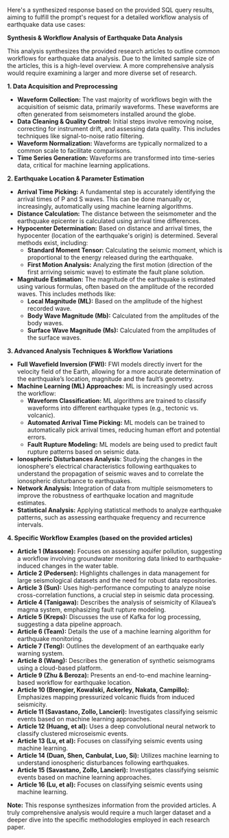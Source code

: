 Here's a synthesized response based on the provided SQL query results, aiming to fulfill the prompt's request for a detailed workflow analysis of earthquake data use cases:

**Synthesis & Workflow Analysis of Earthquake Data Analysis**

This analysis synthesizes the provided research articles to outline common workflows for earthquake data analysis. Due to the limited sample size of the articles, this is a high-level overview.  A more comprehensive analysis would require examining a larger and more diverse set of research.

**1. Data Acquisition and Preprocessing**

* **Waveform Collection:** The vast majority of workflows begin with the acquisition of seismic data, primarily waveforms. These waveforms are often generated from seismometers installed around the globe.
* **Data Cleaning & Quality Control:** Initial steps involve removing noise, correcting for instrument drift, and assessing data quality.  This includes techniques like signal-to-noise ratio filtering.
* **Waveform Normalization:** Waveforms are typically normalized to a common scale to facilitate comparisons.
* **Time Series Generation:** Waveforms are transformed into time-series data, critical for machine learning applications.

**2. Earthquake Location & Parameter Estimation**

* **Arrival Time Picking:**  A fundamental step is accurately identifying the arrival times of P and S waves. This can be done manually or, increasingly, automatically using machine learning algorithms.
* **Distance Calculation:** The distance between the seismometer and the earthquake epicenter is calculated using arrival time differences.
* **Hypocenter Determination:** Based on distance and arrival times, the hypocenter (location of the earthquake's origin) is determined.  Several methods exist, including:
    * **Standard Moment Tensor:**  Calculating the seismic moment, which is proportional to the energy released during the earthquake.
    * **First Motion Analysis:** Analyzing the first motion (direction of the first arriving seismic wave) to estimate the fault plane solution.
* **Magnitude Estimation:** The magnitude of the earthquake is estimated using various formulas, often based on the amplitude of the recorded waves.  This includes methods like:
    * **Local Magnitude (ML):**  Based on the amplitude of the highest recorded wave.
    * **Body Wave Magnitude (Mb):** Calculated from the amplitudes of the body waves.
    * **Surface Wave Magnitude (Ms):** Calculated from the amplitudes of the surface waves.

**3. Advanced Analysis Techniques & Workflow Variations**

* **Full Wavefield Inversion (FWI):** FWI models directly invert for the velocity field of the Earth, allowing for a more accurate determination of the earthquake’s location, magnitude and the fault’s geometry.
* **Machine Learning (ML) Approaches:** ML is increasingly used across the workflow:
    * **Waveform Classification:** ML algorithms are trained to classify waveforms into different earthquake types (e.g., tectonic vs. volcanic).
    * **Automated Arrival Time Picking:** ML models can be trained to automatically pick arrival times, reducing human effort and potential errors.
    * **Fault Rupture Modeling:** ML models are being used to predict fault rupture patterns based on seismic data.
* **Ionospheric Disturbances Analysis**: Studying the changes in the ionosphere's electrical characteristics following earthquakes to understand the propagation of seismic waves and  to correlate the ionospheric disturbance to earthquakes.
* **Network Analysis:** Integration of data from multiple seismometers to improve the robustness of earthquake location and magnitude estimates.
* **Statistical Analysis:** Applying statistical methods to analyze earthquake patterns, such as assessing earthquake frequency and recurrence intervals.

**4.  Specific Workflow Examples (based on the provided articles)**

* **Article 1 (Massone):** Focuses on assessing aquifer pollution, suggesting a workflow involving groundwater monitoring data linked to earthquake-induced changes in the water table.
* **Article 2 (Pedersen):** Highlights challenges in data management for large seismological datasets and the need for robust data repositories.
* **Article 3 (Sun):** Uses high-performance computing to analyze noise cross-correlation functions, a crucial step in seismic data processing.
* **Article 4 (Tanigawa):** Describes the analysis of seismicity of Kilauea’s magma system, emphasizing fault rupture modeling.
* **Article 5 (Kreps):** Discusses the use of Kafka for log processing, suggesting a data pipeline approach.
* **Article 6 (Team):** Details the use of a machine learning algorithm for earthquake monitoring.
* **Article 7 (Teng):** Outlines the development of an earthquake early warning system.
* **Article 8 (Wang):** Describes the generation of synthetic seismograms using a cloud-based platform.
* **Article 9 (Zhu & Beroza):** Presents an end-to-end machine learning-based workflow for earthquake location.
* **Article 10 (Brengier, Kowalski, Ackerley, Nakata, Campillo):** Emphasizes mapping pressurized volcanic fluids from induced seismicity.
* **Article 11 (Savastano, Zollo, Lancieri):** Investigates classifying seismic events based on machine learning approaches.
* **Article 12 (Huang, et al):**  Uses a deep convolutional neural network to classify clustered microseismic events.
* **Article 13 (Lu, et al):** Focuses on classifying seismic events using machine learning.
* **Article 14 (Duan, Shen, Canbulat, Luo, Si):**  Utilizes machine learning to understand ionospheric disturbances following earthquakes.
* **Article 15 (Savastano, Zollo, Lancieri):** Investigates classifying seismic events based on machine learning approaches.
* **Article 16 (Lu, et al):** Focuses on classifying seismic events using machine learning.

**Note:** This response synthesizes information from the provided articles. A truly comprehensive analysis would require a much larger dataset and a deeper dive into the specific methodologies employed in each research paper.